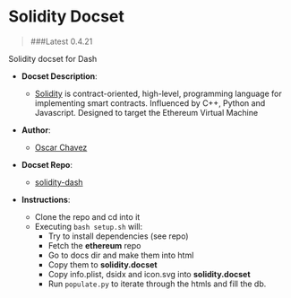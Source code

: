 Solidity Docset
=======================

> ###Latest 0.4.21

Solidity docset for Dash 

- __Docset Description__:
	- [Solidity](solidity.readthedocs.io) is contract-oriented, high-level, programming language for implementing smart contracts. Influenced by C++, Python and Javascript. Designed to target the Ethereum Virtual Machine

- __Author__: 
	- [Oscar Chavez <oschvr>](http://github.com/oschvr)

- __Docset Repo__: 
	- [solidity-dash](https://github.com/oschvr/solidity-dash)

- __Instructions__:
	-  Clone the repo and cd into it
	- Executing `bash setup.sh` will:
		- Try to install dependencies (see repo)
		- Fetch the **ethereum** repo
		- Go to docs dir and make them into html
		- Copy them to **solidity.docset**
		- Copy info.plist, dsidx and icon.svg into **solidity.docset**
		- Run `populate.py` to iterate through the htmls and fill the db. 

